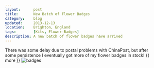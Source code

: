 ```yaml
---
layout:      post
title:       New Batch of Flower Badges
category:    blog
updated:     2013-12-13
location:    Brighton, England
tags:        [Kits, Flower-Badges]
description: A new batch of flower badges have arrived
---
```

There was some delay due to postal problems with ChinaPost, but after some persistence I eventually got more of my flower badges in stock!
{{ more }}
![badges]

[badges]: /Content/blog_images/Flower_Badges_Batch.jpg